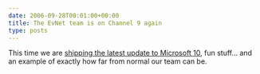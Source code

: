 ```yaml
---
date: 2006-09-28T00:01:00+00:00
title: The EvNet team is on Channel 9 again
type: posts
---
```

This time we are [shipping the latest update to Microsoft 10](https://channel9.msdn.com/Showpost.aspx?postid=238667), fun stuff... and an example of exactly how far from normal our team can be.
